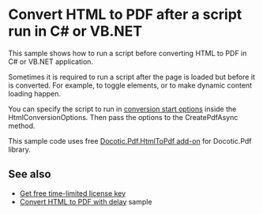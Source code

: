 # Convert HTML to PDF after a script run in C# or VB.NET
This sample shows how to run a script before converting HTML to PDF in C# or VB.NET application.

Sometimes it is required to run a script after the page is loaded but before it is converted. For example, to toggle elements, or to make dynamic content loading happen.

You can specify the script to run in [conversion start options](https://bitmiracle.com/pdf-library/help/conversionstartoptions.html) inside the HtmlConversionOptions. Then pass the options to the CreatePdfAsync method.

This sample code uses free [Docotic.Pdf.HtmlToPdf add-on](https://www.nuget.org/packages/BitMiracle.Docotic.Pdf.HtmlToPdf/) for Docotic.Pdf library.

## See also
* [Get free time-limited license key](https://bitmiracle.com/pdf-library/download-pdf-library.aspx)
* [Convert HTML to PDF with delay](/Samples/HtmlToPdf/ConvertWithDelay) sample
